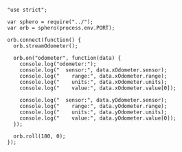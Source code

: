     "use strict";

    var sphero = require("../");
    var orb = sphero(process.env.PORT);

    orb.connect(function() {
      orb.streamOdometer();

      orb.on("odometer", function(data) {
        console.log("odometer:");
        console.log("  sensor:", data.xOdometer.sensor);
        console.log("    range:", data.xOdometer.range);
        console.log("    units:", data.xOdometer.units);
        console.log("    value:", data.xOdometer.value[0]);

        console.log("  sensor:", data.yOdometer.sensor);
        console.log("    range:", data.yOdometer.range);
        console.log("    units:", data.yOdometer.units);
        console.log("    value:", data.yOdometer.value[0]);
      });

      orb.roll(180, 0);
    });
